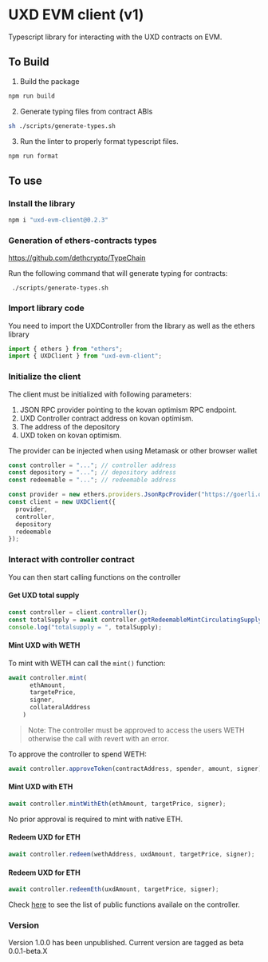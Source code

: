 # UXD EVM client (v1)

Typescript library for interacting with the UXD contracts on EVM.


## To Build

1. Build the package
```sh
npm run build
```

2. Generate typing files from contract ABIs
```sh
sh ./scripts/generate-types.sh
```

3. Run the linter to properly format typescript files.
```sh
npm run format
```

## To use

### Install the library

```javascript
npm i "uxd-evm-client@0.2.3"
```

### Generation of ethers-contracts types

https://github.com/dethcrypto/TypeChain

Run the following command that will generate typing for contracts:

```
 ./scripts/generate-types.sh
```

### Import library code

You need to import the UXDController from the library as well as the ethers library

```typescript
import { ethers } from "ethers";
import { UXDClient } from "uxd-evm-client";
```

### Initialize the client

The client must be initialized with following parameters:

1. JSON RPC provider pointing to the kovan optimism RPC endpoint.
2. UXD Controller contract address on kovan optimism.
3. The address of the depository
4. UXD token on kovan optimism.

The provider can be injected when using Metamask or other browser wallet

```typescript
const controller = "..."; // controller address
const depository = "..."; // depository address
const redeemable = "..."; // redeemable address

const provider = new ethers.providers.JsonRpcProvider("https://goerli.optimism.io");
const client = new UXDClient({
  provider, 
  controller, 
  depository
  redeemable
});
```

### Interact with controller contract

You can then start calling functions on the controller

#### Get UXD total supply

```typescript
const controller = client.controller();
const totalSupply = await controller.getRedeemableMintCirculatingSupply();
console.log("totalsupply = ", totalSupply);
```

#### Mint UXD with WETH

To mint with WETH can call the `mint()` function:

```typescript
await controller.mint(
      ethAmount,
      targetePrice,
      signer,
      collateralAddress
    )
```

> Note: The controller must be approved to access the users WETH otherwise the call with revert with an error.

To approve the controller to spend WETH:

```typescript
await controller.approveToken(contractAddress, spender, amount, signer);
```

#### Mint UXD with ETH

```typescript
await controller.mintWithEth(ethAmount, targetPrice, signer);
```

No prior approval is required to mint with native ETH.

#### Redeem UXD for ETH

```typescript
await controller.redeem(wethAddress, uxdAmount, targetPrice, signer);
```

#### Redeem UXD for ETH

```typescript
await controller.redeemEth(uxdAmount, targetPrice, signer);
```

Check [here](https://github.com/UXDProtocol/uxd-evm-client/blob/main/src/lib/controller.ts) to see the list of public functions availale on the controller.

### Version

Version 1.0.0 has been unpublished.
Current version are tagged as beta 0.0.1-beta.X
